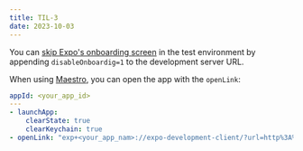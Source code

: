 ```yaml
---
title: TIL-3
date: 2023-10-03
---
```

You can [skip Expo's onboarding screen](https://docs.expo.dev/build-reference/e2e-tests/#using-development-builds-to-speed-up-test-run-time) in the test environment by appending `disableOnboardig=1` to the development server URL.

When using [Maestro](https://maestro.mobile.dev/), you can open the app with the `openLink`:

```yaml
appId: <your_app_id>
---
- launchApp:
    clearState: true
    clearKeychain: true
- openLink: "exp+<your_app_nam>://expo-development-client/?url=http%3A%2F%2F192.168.1.27%3A8081?disableOnboarding=1"
```